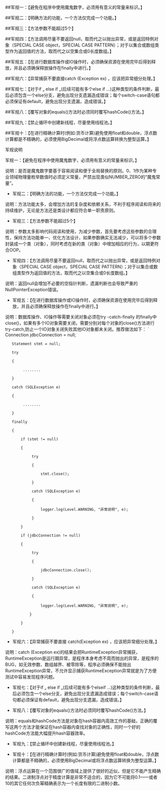 

##军规一：【避免在程序中使用魔鬼数字，必须用有意义的常量来标识。】

##军规二：【明确方法的功能，一个方法仅完成一个功能。】

##军规三：【方法参数不能超过5个】

##军规四：【方法调用尽量不要返回null，取而代之以抛出异常，或是返回特例对象（SPECIAL CASE object，SPECIAL CASE PATTERN）；对于以集合或数组类型作为返回值的方法，取而代之以空集合或0长度数组。】

##军规五：【在进行数据库操作或IO操作时，必须确保资源在使用完毕后得到释放，并且必须确保释放操作在finally中进行。】

##军规六：【异常捕获不要直接catch (Exception ex) ，应该把异常细分处理。】

##军规七：【对于if „ else if „(后续可能有多个else if …)这种类型的条件判断，最后必须包含一个else分支，避免出现分支遗漏造成错误；每个switch-case语句都必须保证有default，避免出现分支遗漏，造成错误。】

##军规八：【覆写对象的equals()方法时必须同时覆写hashCode()方法。】

##军规九：【禁止循环中创建新线程，尽量使用线程池。】

##军规十：【在进行精确计算时(例如:货币计算)避免使用float和double，浮点数计算都是不精确的，必须使用BigDecimal或将浮点数运算转换为整型运算。】

 

军规说明

军规一：【避免在程序中使用魔鬼数字，必须用有意义的常量来标识。】

说明：是否是魔鬼数字要基于容易阅读和便于全局替换的原则。0、1作为某种专业领域物理量枚举数值时必须定义常量，严禁出现类似NUMBER_ZERO的“魔鬼常量”。

 

* 军规二：【明确方法的功能，一个方法仅完成一个功能。】

说明：方法功能太多，会增加方法的复杂度和依赖关系，不利于程序阅读和将来的持续维护，无论是方法还是类设计都应符合单一职责原则。

 

* 军规三：【方法参数不能超过5个】

说明：参数太多影响代码阅读和使用，为减少参数，首先要考虑这些参数的合理性，保持方法功能单一、优化方法设计，如果参数确实无法减少，可以将多个参数封装成一个类（对象），同时考虑在新的类（对象）中增加相应的行为，以期更符合OOP。


* 军规四：【方法调用尽量不要返回null，取而代之以抛出异常，或是返回特例对象（SPECIAL CASE object，SPECIAL CASE PATTERN）；对于以集合或数组类型作为返回值的方法，取而代之以空集合或0长度数组。】

说明：返回null会增加不必要的空指针判断，遗漏判断也会导致严重的NullPointerException错误。

 

* 军规五：【在进行数据库操作或IO操作时，必须确保资源在使用完毕后得到释放，并且必须确保释放操作在finally中进行。】

说明：数据库操作、IO操作等需要关闭对象必须在try -catch-finally 的finally中close()，如果有多个IO对象需要关闭，需要分别对每个对象的close()方法进行try-catch,防止一个IO对象关闭失败其他IO对象都未关闭。推荐做法如下：
`
       Connection jdbcConnection = null;

       Statement stmt = null;

       try

       {

            ........

       }

       catch (SQLException e)

       {

            ........

       }

       finally

       {

           if (stmt != null)

           {

                try

                {

                    stmt.close();

                }

                catch (SQLException e)

                {

                    logger.log(Level.WARNING, "异常说明", e);

                }

           }

           if (jdbcConnection != null)

           {

                try

                {

                    jdbcConnection.close();

                }

                catch (SQLException e)

                {

                    logger.log(Level.WARNING, "异常说明", e);

               }

           }

       }



* 军规六：【异常捕获不要直接 catch(Exception ex) ，应该把异常细分处理。】

说明：catch (Exception ex)的结果会把RuntimeException异常捕获，RuntimeException是运行期异常，是程序本身考虑不周而抛出的异常，是程序的BUG，如无效参数、数组越界、被零除等，程序必须确保不能抛出RuntimeException异常，不允许显示捕获RuntimeException异常就是为了方便测试中容易发现程序问题。

 

* 军规七：【对于if „ else if „(后续可能有多个elseif …)这种类型的条件判断，最后必须包含一个else分支，避免出现分支遗漏造成错误；每个switch-case语句都必须保证有default，避免出现分支遗漏，造成错误。】

 

* 军规八：【覆写对象的equals()方法时必须同时覆写hashCode()方法。】

说明：equals和hashCode方法是对象在hash容器内高效工作的基础，正确的覆写这两个方法才能保证在hash容器内查找对象的正确性，同时一个好的hashCode方法能大幅提升hash容器效率。

 

* 军规九：【禁止循环中创建新线程，尽量使用线程池。】

 

* 军规十：【在进行精确计算时(例如:货币计算)避免使用float和double，浮点数计算都是不精确的，必须使用BigDecimal或将浮点数运算转换为整型运算。】

说明：浮点运算在一个范围很广的值域上提供了很好的近似，但是它不能产生精确的结果。二进制浮点对于精度计算是非常不适合的，因为它不可能将0.1——或者10的其它任何次负幂精确表示为一个长度有限的二进制小数。
